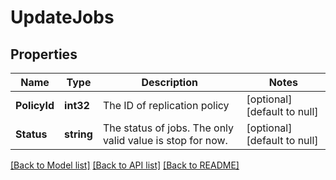 # UpdateJobs

## Properties
Name | Type | Description | Notes
------------ | ------------- | ------------- | -------------
**PolicyId** | **int32** | The ID of replication policy | [optional] [default to null]
**Status** | **string** | The status of jobs. The only valid value is stop for now. | [optional] [default to null]

[[Back to Model list]](../README.md#documentation-for-models) [[Back to API list]](../README.md#documentation-for-api-endpoints) [[Back to README]](../README.md)


